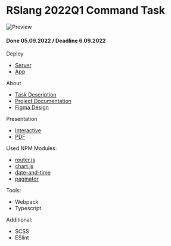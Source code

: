 # RSlang 2022Q1 Command Task

![Preview](https://user-images.githubusercontent.com/26232484/187568790-3b118f50-f773-4d1d-9100-4cc970a84dee.png)

#### Done 05.09.2022 / Deadline 6.09.2022 

Deploy
* [Server](https://rslang-learnwords-app.herokuapp.com/doc/)
* [App](https://rslang-team182-mrdoker1.herokuapp.com/)

About
* [Task Description](https://github.com/rolling-scopes-school/tasks/blob/master/tasks/stage-2/rs-lang/rslang.md)
* [Project Documentation](https://goofy-secure-b26.notion.site/RS-Lang-02cab7e30a424ca184c9284203e33e1e)
* [Figma Design](https://www.figma.com/file/2WF9g7pRAwPl5InvHVDQZu/RS-Lang-Design?node-id=19%3A4202)

Presentation
* [Interactive](https://www.figma.com/proto/2WF9g7pRAwPl5InvHVDQZu/RS-Lang-Design?page-id=1497%3A2814&node-id=1500%3A2985&viewport=1540%2C358%2C0.17&scaling=contain&starting-point-node-id=1500%3A2985&hide-ui=1)
* [PDF](https://drive.google.com/file/d/1QImbkyo2pWFrkh3eR25eH72DbVcBAzdT/view?usp=sharing)

Used NPM Modules:
* [router.js](https://www.npmjs.com/package/routerjs)
* [chart.js](https://www.npmjs.com/package/chart.js)
* [date-and-time](https://www.npmjs.com/package/date-and-time)
* [paginator](https://www.npmjs.com/package/pagination)

Tools:
* Webpack
* Typescript

Additional:
* SCSS
* ESlint
